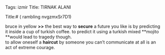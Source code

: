 Tags: izmir
Title: TIRNAK ALANI
  
Title:# ( rambling nvgzmxSr7D1)  
  
bruce in yellow **>>** the best way to **secure** a future you like is by predicting it inside a cup of turkish coffee. to predict it using a turkish mixed **mojito **would lead to tragedy though.  
to allow oneself a **haircut** by someone you can’t communicate at all is an act of extreme courage.
